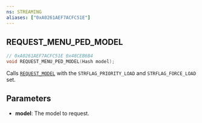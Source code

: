 ```yaml
---
ns: STREAMING
aliases: ["0xA0261AEF7ACFC51E"]
---
```

## REQUEST_MENU_PED_MODEL

```c
// 0xA0261AEF7ACFC51E 0x48CEB6B4
void REQUEST_MENU_PED_MODEL(Hash model);
```

Calls [`REQUEST_MODEL`](#_0x963D27A58DF860AC) with the `STRFLAG_PRIORITY_LOAD` and `STRFLAG_FORCE_LOAD` set.

## Parameters
* **model**: The model to request.

